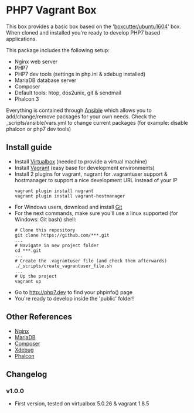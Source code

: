 # PHP7 Vagrant Box
This box provides a basic box based on the '[boxcutter/ubuntu1604](https://atlas.hashicorp.com/box-cutter/boxes/ubuntu1604)' box.
When cloned and installed you're ready to develop PHP7 based applications.

This package includes the following setup:

* Nginx web server
* PHP7
* PHP7 dev tools (settings in php.ini & xdebug installed)
* MariaDB database server
* Composer
* Default tools: htop, dos2unix, git & sendmail
* Phalcon 3

Everything is contained through [Ansible](https://www.ansible.com/) which allows you to add/change/remove packages for your own needs.
Check the _scripts/ansible/vars.yml to change current packages (for example: disable phalcon or php7 dev tools)

## Install guide
* Install [Virtualbox](https://www.virtualbox.org/wiki/Downloads) (needed to provide a virtual machine)
* Install [Vagrant](https://www.vagrantup.com/) (easy base for development environments)
* Install 2 plugins for vagrant, nugrant for .vagrantuser support & hostmanager to support a nice development URL instead of your IP
    ```
    vagrant plugin install nugrant
    vagrant plugin install vagrant-hostmanager
    ```
* For Windows users, download and install [Git](https://git-scm.com/download/win)
* For the next commands, make sure you'll use a linux supported (for Windows: Git bash) shell:
    ```
    # Clone this repository
    git clone https://github.com/***.git
    ...
    # Navigate in new project folder
    cd ***.git
    ...
    # Create the .vagrantuser file (and check them afterwards)
    ./_scripts/create_vagrantuser_file.sh
    ...
    # Up the project
    vagrant up
    ```
* Go to http://php7.dev to find your phpinfo() page
* You're ready to develop inside the 'public' folder!

## Other References
* [Nginx](https://www.nginx.com/resources/wiki/)
* [MariaDB](https://mariadb.org/)
* [Composer](https://getcomposer.org/)
* [Xdebug](https://xdebug.org/)
* [Phalcon](https://phalconphp.com/en/)

## Changelog
### v1.0.0
* First version, tested on virtualbox 5.0.26 & vagrant 1.8.5
